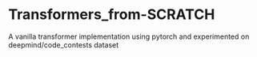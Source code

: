 # Transformers_from-SCRATCH
A vanilla transformer implementation using pytorch and experimented on deepmind/code_contests dataset
